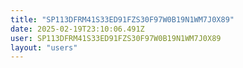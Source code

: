 ```yaml
---
title: "SP113DFRM41S33ED91FZS30F97W0B19N1WM7J0X89"
date: 2025-02-19T23:10:06.491Z
user: SP113DFRM41S33ED91FZS30F97W0B19N1WM7J0X89
layout: "users"
---
```

    